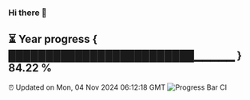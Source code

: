 ### Hi there 👋
⏳ Year progress { █████████████████████████▁▁▁▁▁ } 84.22 %
---
⏰ Updated on Mon, 04 Nov 2024 06:12:18 GMT
![Progress Bar CI](https://github.com/Moyi321/Moyi321/workflows/Progress%20Bar%20CI/badge.svg)
